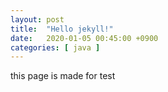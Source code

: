 ```yaml
---
layout: post
title:  "Hello jekyll!"
date:   2020-01-05 00:45:00 +0900
categories: [ java ]
---
```

this page is made for test
